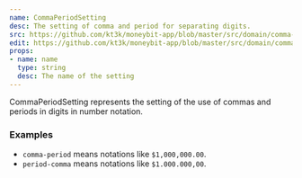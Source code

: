 ```yaml
---
name: CommaPeriodSetting
desc: The setting of comma and period for separating digits.
src: https://github.com/kt3k/moneybit-app/blob/master/src/domain/comma-period-setting.js
edit: https://github.com/kt3k/moneybit-app/blob/master/src/domain/comma-period-setting.md
props:
- name: name
  type: string
  desc: The name of the setting
---
```


CommaPeriodSetting represents the setting of the use of commas and periods in digits in number notation.

### Examples

- `comma-period` means notations like `$1,000,000.00`.
- `period-comma` means notations like `$1.000.000,00`.
